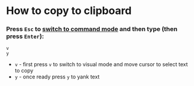 # How to copy to clipboard

### Press `Esc` to [switch to command mode](/vim/how-to-switch-to-command-mode) and then type (then press `Enter`):

```text
v
y
```

- `v` - first press `v` to switch to visual mode and move cursor to select text to copy
- `y` - once ready press `y` to yank text



